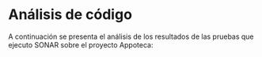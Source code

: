 # Análisis de código

A continuación se presenta el análisis de los resultados de las pruebas que ejecuto SONAR sobre el proyecto Appoteca: